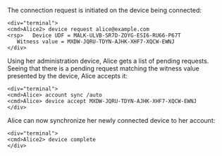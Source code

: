 The connection request is initiated on the device being connected:


~~~~
<div="terminal">
<cmd>Alice2> device request alice@example.com
<rsp>   Device UDF = MALK-ULVB-SR7D-ZOYG-ESI6-RU66-P67T
   Witness value = MXDW-JQRU-TDYN-AJHK-XHF7-XQCW-EWNJ
</div>
~~~~

Using her administration device, Alice gets a list of pending requests. Seeing that
there is a pending request matching the witness value presented by the device, Alice
accepts it:


~~~~
<div="terminal">
<cmd>Alice> account sync /auto
<cmd>Alice> device accept MXDW-JQRU-TDYN-AJHK-XHF7-XQCW-EWNJ
</div>
~~~~

Alice can now synchronize her newly connected device to her account:


~~~~
<div="terminal">
<cmd>Alice2> device complete
</div>
~~~~


